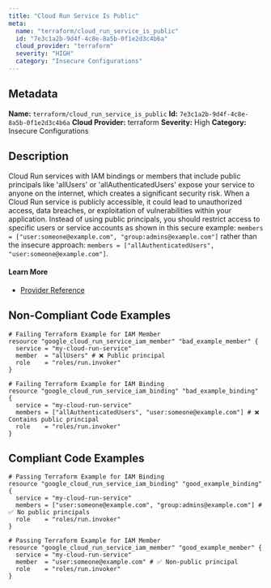```yaml
---
title: "Cloud Run Service Is Public"
meta:
  name: "terraform/cloud_run_service_is_public"
  id: "7e3c1a2b-9d4f-4c8e-8a5b-0f1e2d3c4b6a"
  cloud_provider: "terraform"
  severity: "HIGH"
  category: "Insecure Configurations"
---
```

## Metadata
**Name:** `terraform/cloud_run_service_is_public`
**Id:** `7e3c1a2b-9d4f-4c8e-8a5b-0f1e2d3c4b6a`
**Cloud Provider:** terraform
**Severity:** High
**Category:** Insecure Configurations
## Description
Cloud Run services with IAM bindings or members that include public principals like 'allUsers' or 'allAuthenticatedUsers' expose your service to anyone on the internet, which creates a significant security risk. When a Cloud Run service is publicly accessible, it could lead to unauthorized access, data breaches, or exploitation of vulnerabilities within your application. Instead of using public principals, you should restrict access to specific users or service accounts as shown in this secure example: `members = ["user:someone@example.com", "group:admins@example.com"]` rather than the insecure approach: `members = ["allAuthenticatedUsers", "user:someone@example.com"]`.

#### Learn More

 - [Provider Reference](https://registry.terraform.io/providers/hashicorp/google/latest/docs/resources/cloud_run_service_iam_member)

## Non-Compliant Code Examples
```gcp
# Failing Terraform Example for IAM Member
resource "google_cloud_run_service_iam_member" "bad_example_member" {
  service = "my-cloud-run-service"
  member  = "allUsers" # ❌ Public principal
  role    = "roles/run.invoker"
}

# Failing Terraform Example for IAM Binding
resource "google_cloud_run_service_iam_binding" "bad_example_binding" {
  service = "my-cloud-run-service"
  members = ["allAuthenticatedUsers", "user:someone@example.com"] # ❌ Contains public principal
  role    = "roles/run.invoker"
}

```

## Compliant Code Examples
```gcp
# Passing Terraform Example for IAM Binding
resource "google_cloud_run_service_iam_binding" "good_example_binding" {
  service = "my-cloud-run-service"
  members = ["user:someone@example.com", "group:admins@example.com"] # ✅ No public principals
  role    = "roles/run.invoker"
}

```

```gcp
# Passing Terraform Example for IAM Member
resource "google_cloud_run_service_iam_member" "good_example_member" {
  service = "my-cloud-run-service"
  member  = "user:someone@example.com" # ✅ Non-public principal
  role    = "roles/run.invoker"
}


```